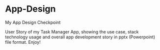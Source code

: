 # App-Design
My App Design Checkpoint

User Story of my Task Manager App, showing the use case, stack technology usage and overall app development story in pptx (Powerpoint) file format. Enjoy!
